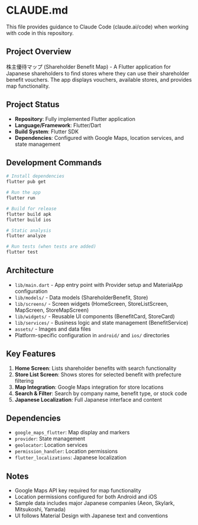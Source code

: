 # CLAUDE.md

This file provides guidance to Claude Code (claude.ai/code) when working with code in this repository.

## Project Overview

株主優待マップ (Shareholder Benefit Map) - A Flutter application for Japanese shareholders to find stores where they can use their shareholder benefit vouchers. The app displays vouchers, available stores, and provides map functionality.

## Project Status

- **Repository**: Fully implemented Flutter application
- **Language/Framework**: Flutter/Dart
- **Build System**: Flutter SDK
- **Dependencies**: Configured with Google Maps, location services, and state management

## Development Commands

```bash
# Install dependencies
flutter pub get

# Run the app
flutter run

# Build for release
flutter build apk
flutter build ios

# Static analysis
flutter analyze

# Run tests (when tests are added)
flutter test
```

## Architecture

- `lib/main.dart` - App entry point with Provider setup and MaterialApp configuration
- `lib/models/` - Data models (ShareholderBenefit, Store)
- `lib/screens/` - Screen widgets (HomeScreen, StoreListScreen, MapScreen, StoreMapScreen)
- `lib/widgets/` - Reusable UI components (BenefitCard, StoreCard)
- `lib/services/` - Business logic and state management (BenefitService)
- `assets/` - Images and data files
- Platform-specific configuration in `android/` and `ios/` directories

## Key Features

1. **Home Screen**: Lists shareholder benefits with search functionality
2. **Store List Screen**: Shows stores for selected benefit with prefecture filtering
3. **Map Integration**: Google Maps integration for store locations
4. **Search & Filter**: Search by company name, benefit type, or stock code
5. **Japanese Localization**: Full Japanese interface and content

## Dependencies

- `google_maps_flutter`: Map display and markers
- `provider`: State management
- `geolocator`: Location services
- `permission_handler`: Location permissions
- `flutter_localizations`: Japanese localization

## Notes

- Google Maps API key required for map functionality
- Location permissions configured for both Android and iOS
- Sample data includes major Japanese companies (Aeon, Skylark, Mitsukoshi, Yamada)
- UI follows Material Design with Japanese text and conventions